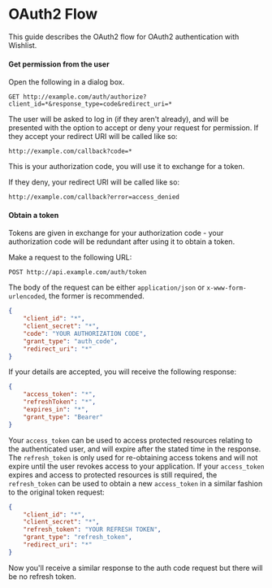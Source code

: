 # OAuth2 Flow
This guide describes the OAuth2 flow for OAuth2 authentication with Wishlist.

#### Get permission from the user
Open the following in a dialog box.
```
GET http://example.com/auth/authorize?client_id=*&response_type=code&redirect_uri=*
```
The user will be asked to log in (if they aren't already), and will be presented with the option to accept or deny your request for permission. If they accept your redirect URI will be called like so:
```
http://example.com/callback?code=*
```
This is your authorization code, you will use it to exchange for a token.

If they deny, your redirect URI will be called like so:
```
http://example.com/callback?error=access_denied
```
#### Obtain a token
Tokens are given in exchange for your authorization code - your authorization code will be redundant after using it to obtain a token.

Make a request to the following URL:
```
POST http://api.example.com/auth/token
```
The body of the request can be either `application/json` or `x-www-form-urlencoded`, the former is recommended.
```json
{
    "client_id": "*",
    "client_secret": "*",
    "code": "YOUR AUTHORIZATION CODE",
    "grant_type": "auth_code",
    "redirect_uri": "*"
}
```
If your details are accepted, you will receive the following response:
```json
{
    "access_token": "*",
    "refreshToken": "*",
    "expires_in": "*",
    "grant_type": "Bearer"
}
```
Your `access_token` can be used to access protected resources relating to the authenticated user, and will expire after the stated time in the response. The `refresh_token` is only used for re-obtaining access tokens and will not expire until the user revokes access to your application. If your `access_token` expires and access to protected resources is still required, the `refresh_token` can be used to obtain a new `access_token` in a similar fashion to the original token request:
```json
{
    "client_id": "*",
    "client_secret": "*",
    "refresh_token": "YOUR REFRESH TOKEN",
    "grant_type": "refresh_token",
    "redirect_uri": "*"
}
```
Now you'll receive a similar response to the auth code request but there will be no refresh token.
